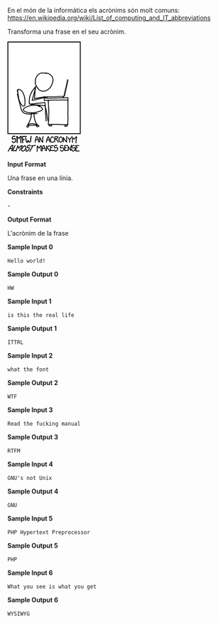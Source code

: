En el món de la informàtica els acrònims són molt comuns:
<https://en.wikipedia.org/wiki/List_of_computing_and_IT_abbreviations>

Transforma una frase en el seu acrònim.

![image](1557483137-04b68bf814-smfw.png)

**Input Format**

Una frase en una línia.

**Constraints**

\-

**Output Format**

L'acrònim de la frase

**Sample Input 0**

    Hello world!

**Sample Output 0**

``` 
HW
```

**Sample Input 1**

    is this the real life

**Sample Output 1**

    ITTRL

**Sample Input 2**

    what the font

**Sample Output 2**

    WTF

**Sample Input 3**

    Read the fucking manual

**Sample Output 3**

    RTFM

**Sample Input 4**

    GNU's not Unix

**Sample Output 4**

    GNU

**Sample Input 5**

    PHP Hypertext Preprocessor

**Sample Output 5**

    PHP

**Sample Input 6**

    What you see is what you get

**Sample Output 6**

    WYSIWYG
